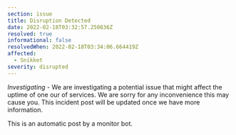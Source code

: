 ```yaml
---
section: issue
title: Disruption Detected
date: 2022-02-18T03:32:57.250836Z
resolved: true
informational: false
resolvedWhen: 2022-02-18T03:34:06.664419Z
affected:
  - Snikket
severity: disrupted
---
```

*Investigating* - We are investigating a potential issue that might affect the uptime of one our of services. We are sorry for any inconvenience this may cause you. This incident post will be updated once we have more information.

This is an automatic post by a monitor bot.
        